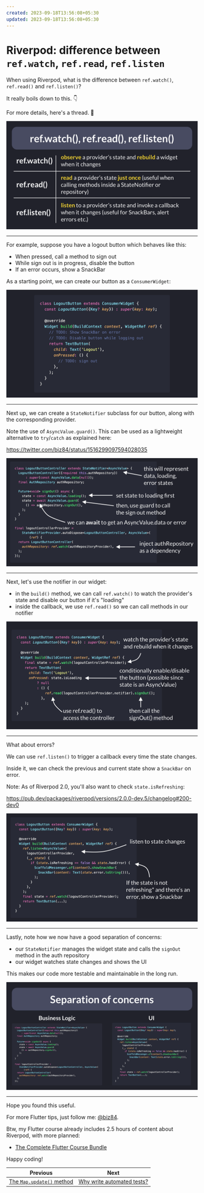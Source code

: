 ```yaml
---
created: 2023-09-18T13:56:08+05:30
updated: 2023-09-18T13:56:08+05:30
---
```

# Riverpod: difference between `ref.watch`, `ref.read`, `ref.listen`

When using Riverpod, what is the difference between `ref.watch()`, `ref.read()` and `ref.listen()`?

It really boils down to this. 👇

For more details, here's a thread. 🧵

![](046.1-watch-read-listen.png)

---

For example, suppose you have a logout button which behaves like this:

- When pressed, call a method to sign out
- While sign out is in progress, disable the button
- If an error occurs, show a SnackBar

As a starting point, we can create our button as a `ConsumerWidget`:

![](046.2-logout-button.png)

---

Next up, we can create a `StateNotifier` subclass for our button, along with the corresponding provider.

Note the use of `AsyncValue.guard()`. This can be used as a lightweight alternative to `try`/`catch` as explained here:

https://twitter.com/biz84/status/1516299097594028035

![](046.3-controller.png)

---

Next, let's use the notifier in our widget:

- in the `build()` method, we can call `ref.watch()` to watch the provider's state and disable our button if it's "loading"
- inside the callback, we use `ref.read()` so we can call methods in our notifier

![](046.4-widget-watch-read.png)

---

What about errors?

We can use `ref.listen()` to trigger a callback every time the state changes.

Inside it, we can check the previous and current state show a `SnackBar` on error.

Note: As of Riverpod 2.0, you'll also want to check `state.isRefreshing`:

https://pub.dev/packages/riverpod/versions/2.0.0-dev.5/changelog#200-dev0

![](046.5-widget-ref-listen.png)

---

Lastly, note how we now have a good separation of concerns:

- our `StateNotifier` manages the widget state and calls the `signOut` method in the auth repository 
- our widget watches state changes and shows the UI

This makes our code more testable and maintainable in the long run.

![](046.6-separation-of-concerns.png)

---

Hope you found this useful.

For more Flutter tips, just follow me: [@biz84](https://twitter.com/biz84).

Btw, my Flutter course already includes 2.5 hours of content about Riverpod, with more planned:

- [The Complete Flutter Course Bundle](https://codewithandrea.com/courses/complete-flutter-bundle/)

Happy coding!
 
| Previous | Next |
| -------- | ---- |
| [The `Map.update()` method](../0045-the-map-update-method/index.md) | [Why write automated tests?](../0047-why-write-automated-tests/index.md) |